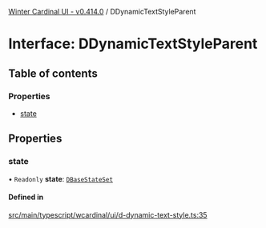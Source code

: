 [Winter Cardinal UI - v0.414.0](../index.md) / DDynamicTextStyleParent

# Interface: DDynamicTextStyleParent

## Table of contents

### Properties

- [state](DDynamicTextStyleParent.md#state)

## Properties

### state

• `Readonly` **state**: [`DBaseStateSet`](DBaseStateSet.md)

#### Defined in

[src/main/typescript/wcardinal/ui/d-dynamic-text-style.ts:35](https://github.com/winter-cardinal/winter-cardinal-ui/blob/v0.414.0/src/main/typescript/wcardinal/ui/d-dynamic-text-style.ts#L35)
